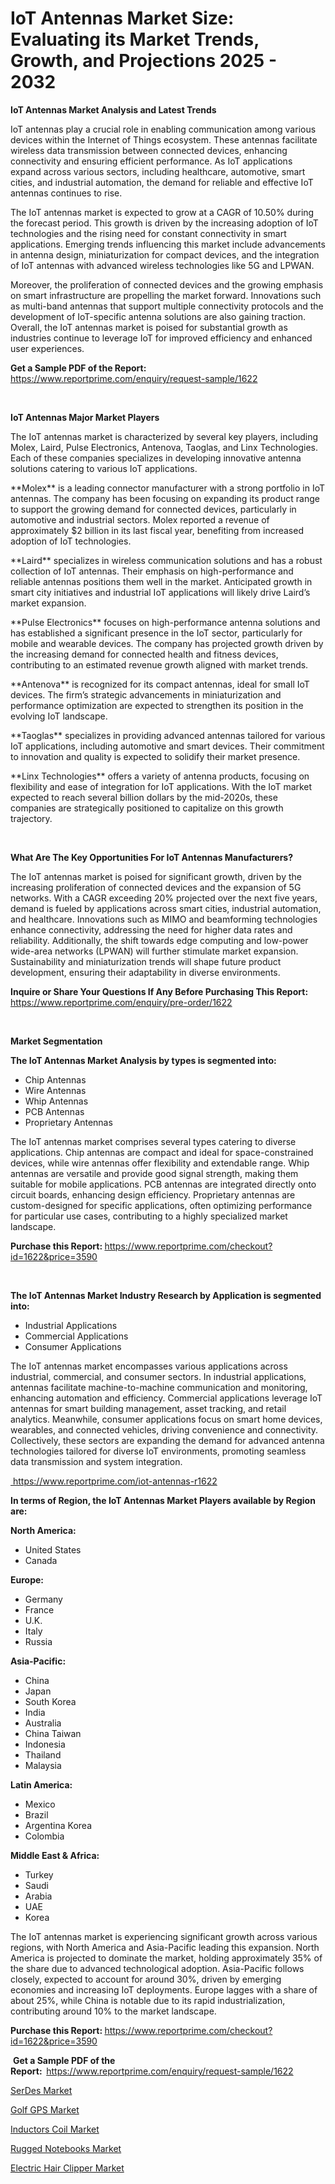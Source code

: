 <p><h1>IoT Antennas Market Size: Evaluating its Market Trends, Growth, and Projections 2025 - 2032</h1></p><p><strong>IoT Antennas Market Analysis and Latest Trends</strong></p>
<p><p>IoT antennas play a crucial role in enabling communication among various devices within the Internet of Things ecosystem. These antennas facilitate wireless data transmission between connected devices, enhancing connectivity and ensuring efficient performance. As IoT applications expand across various sectors, including healthcare, automotive, smart cities, and industrial automation, the demand for reliable and effective IoT antennas continues to rise.</p><p>The IoT antennas market is expected to grow at a CAGR of 10.50% during the forecast period. This growth is driven by the increasing adoption of IoT technologies and the rising need for constant connectivity in smart applications. Emerging trends influencing this market include advancements in antenna design, miniaturization for compact devices, and the integration of IoT antennas with advanced wireless technologies like 5G and LPWAN.</p><p>Moreover, the proliferation of connected devices and the growing emphasis on smart infrastructure are propelling the market forward. Innovations such as multi-band antennas that support multiple connectivity protocols and the development of IoT-specific antenna solutions are also gaining traction. Overall, the IoT antennas market is poised for substantial growth as industries continue to leverage IoT for improved efficiency and enhanced user experiences.</p></p>
<p><strong>Get a Sample PDF of the Report:&nbsp;</strong> <a href="https://www.reportprime.com/enquiry/request-sample/1622?utm_campaign=1138&utm_medium=2&utm_source=Github&utm_content=ia&utm_term=18032025&utm_id=iot-antennas">https://www.reportprime.com/enquiry/request-sample/1622</a></p>
<p>&nbsp;</p>
<p><strong>IoT Antennas Major Market Players</strong></p>
<p><p>The IoT antennas market is characterized by several key players, including Molex, Laird, Pulse Electronics, Antenova, Taoglas, and Linx Technologies. Each of these companies specializes in developing innovative antenna solutions catering to various IoT applications.</p><p>**Molex** is a leading connector manufacturer with a strong portfolio in IoT antennas. The company has been focusing on expanding its product range to support the growing demand for connected devices, particularly in automotive and industrial sectors. Molex reported a revenue of approximately $2 billion in its last fiscal year, benefiting from increased adoption of IoT technologies.</p><p>**Laird** specializes in wireless communication solutions and has a robust collection of IoT antennas. Their emphasis on high-performance and reliable antennas positions them well in the market. Anticipated growth in smart city initiatives and industrial IoT applications will likely drive Laird’s market expansion.</p><p>**Pulse Electronics** focuses on high-performance antenna solutions and has established a significant presence in the IoT sector, particularly for mobile and wearable devices. The company has projected growth driven by the increasing demand for connected health and fitness devices, contributing to an estimated revenue growth aligned with market trends.</p><p>**Antenova** is recognized for its compact antennas, ideal for small IoT devices. The firm’s strategic advancements in miniaturization and performance optimization are expected to strengthen its position in the evolving IoT landscape.</p><p>**Taoglas** specializes in providing advanced antennas tailored for various IoT applications, including automotive and smart devices. Their commitment to innovation and quality is expected to solidify their market presence.</p><p>**Linx Technologies** offers a variety of antenna products, focusing on flexibility and ease of integration for IoT applications. With the IoT market expected to reach several billion dollars by the mid-2020s, these companies are strategically positioned to capitalize on this growth trajectory.</p></p>
<p>&nbsp;</p>
<p><strong>What Are The Key Opportunities For IoT Antennas Manufacturers?</strong></p>
<p><p>The IoT antennas market is poised for significant growth, driven by the increasing proliferation of connected devices and the expansion of 5G networks. With a CAGR exceeding 20% projected over the next five years, demand is fueled by applications across smart cities, industrial automation, and healthcare. Innovations such as MIMO and beamforming technologies enhance connectivity, addressing the need for higher data rates and reliability. Additionally, the shift towards edge computing and low-power wide-area networks (LPWAN) will further stimulate market expansion. Sustainability and miniaturization trends will shape future product development, ensuring their adaptability in diverse environments.</p></p>
<p><strong>Inquire or Share Your Questions If Any Before Purchasing This Report:</strong> <a href="https://www.reportprime.com/enquiry/pre-order/1622?utm_campaign=1138&utm_medium=2&utm_source=Github&utm_content=ia&utm_term=18032025&utm_id=iot-antennas">https://www.reportprime.com/enquiry/pre-order/1622</a></p>
<p>&nbsp;</p>
<p><strong>Market Segmentation</strong></p>
<p><strong>The IoT Antennas Market Analysis by types is segmented into:</strong></p>
<p><ul><li>Chip Antennas</li><li>Wire Antennas</li><li>Whip Antennas</li><li>PCB Antennas</li><li>Proprietary Antennas</li></ul></p>
<p><p>The IoT antennas market comprises several types catering to diverse applications. Chip antennas are compact and ideal for space-constrained devices, while wire antennas offer flexibility and extendable range. Whip antennas are versatile and provide good signal strength, making them suitable for mobile applications. PCB antennas are integrated directly onto circuit boards, enhancing design efficiency. Proprietary antennas are custom-designed for specific applications, often optimizing performance for particular use cases, contributing to a highly specialized market landscape.</p></p>
<p><strong>Purchase this Report:&nbsp;</strong><a href="https://www.reportprime.com/checkout?id=1622&price=3590&utm_campaign=1138&utm_medium=2&utm_source=Github&utm_content=ia&utm_term=18032025&utm_id=iot-antennas">https://www.reportprime.com/checkout?id=1622&price=3590</a></p>
<p>&nbsp;</p>
<p><strong>The IoT Antennas Market Industry Research by Application is segmented into:</strong></p>
<p><ul><li>Industrial Applications</li><li>Commercial Applications</li><li>Consumer Applications</li></ul></p>
<p><p>The IoT antennas market encompasses various applications across industrial, commercial, and consumer sectors. In industrial applications, antennas facilitate machine-to-machine communication and monitoring, enhancing automation and efficiency. Commercial applications leverage IoT antennas for smart building management, asset tracking, and retail analytics. Meanwhile, consumer applications focus on smart home devices, wearables, and connected vehicles, driving convenience and connectivity. Collectively, these sectors are expanding the demand for advanced antenna technologies tailored for diverse IoT environments, promoting seamless data transmission and system integration.</p></p>
<p><a href="https://www.reportprime.com/iot-antennas-r1622?utm_campaign=1138&utm_medium=2&utm_source=Github&utm_content=ia&utm_term=18032025&utm_id=iot-antennas">&nbsp;https://www.reportprime.com/iot-antennas-r1622</a></p>
<p><strong>In terms of Region, the IoT Antennas Market Players available by Region are:</strong></p>
<p>
    <p> <strong> North America: </strong>
        <ul>
            <li>United States</li>
            <li>Canada</li>
        </ul>
        </p> 
    <p> <strong> Europe: </strong>
        <ul>
            <li>Germany</li>
            <li>France</li>
            <li>U.K.</li>
            <li>Italy</li>
            <li>Russia</li>
        </ul>
        </p> 
    <p> <strong> Asia-Pacific: </strong>
        <ul>
            <li>China</li>
            <li>Japan</li>
            <li>South Korea</li>
            <li>India</li>
            <li>Australia</li>
            <li>China Taiwan</li>
            <li>Indonesia</li>
            <li>Thailand</li>
            <li>Malaysia</li>
        </ul>
        </p> 
    <p> <strong> Latin America: </strong>
        <ul>
            <li>Mexico</li>
            <li>Brazil</li>
            <li>Argentina Korea</li>
            <li>Colombia</li>
        </ul>
        </p> 
    <p> <strong> Middle East & Africa: </strong>
        <ul>
            <li>Turkey</li>
            <li>Saudi</li>
            <li>Arabia</li>
            <li>UAE</li>
            <li>Korea</li>
        </ul>
    </p>
    </p>
<p><p>The IoT antennas market is experiencing significant growth across various regions, with North America and Asia-Pacific leading this expansion. North America is projected to dominate the market, holding approximately 35% of the share due to advanced technological adoption. Asia-Pacific follows closely, expected to account for around 30%, driven by emerging economies and increasing IoT deployments. Europe lagges with a share of about 25%, while China is notable due to its rapid industrialization, contributing around 10% to the market landscape.</p></p>
<p><strong>Purchase this Report: </strong><a href="https://www.reportprime.com/checkout?id=1622&price=3590&utm_campaign=1138&utm_medium=2&utm_source=Github&utm_content=ia&utm_term=18032025&utm_id=iot-antennas">https://www.reportprime.com/checkout?id=1622&price=3590</a></p>
<p>&nbsp;<strong>Get a Sample PDF of the Report:&nbsp;&nbsp;</strong><a href="https://www.reportprime.com/enquiry/request-sample/1622?utm_campaign=1138&utm_medium=2&utm_source=Github&utm_content=ia&utm_term=18032025&utm_id=iot-antennas">https://www.reportprime.com/enquiry/request-sample/1622</a></p>
<p><strong></strong></p>
<p><p><a href="https://github.com/YashRP12/Market-Research-Report-List-7/blob/main/serdes-market.md?utm_campaign=1138&utm_medium=2&utm_source=Github&utm_content=ia&utm_term=18032025&utm_id=iot-antennas">SerDes Market</a></p><p><a href="https://github.com/fallalenoswG/Market-Research-Report-List-1/blob/main/golf-gps-market.md?utm_campaign=1138&utm_medium=2&utm_source=Github&utm_content=ia&utm_term=18032025&utm_id=iot-antennas">Golf GPS Market</a></p><p><a href="https://github.com/norbeludie83/Market-Research-Report-List-1/blob/main/inductors-coil-market.md?utm_campaign=1138&utm_medium=2&utm_source=Github&utm_content=ia&utm_term=18032025&utm_id=iot-antennas">Inductors Coil Market</a></p><p><a href="https://github.com/JosephineMcguire65/Market-Research-Report-List-2/blob/main/rugged-notebooks-market.md?utm_campaign=1138&utm_medium=2&utm_source=Github&utm_content=ia&utm_term=18032025&utm_id=iot-antennas">Rugged Notebooks Market</a></p><p><a href="https://github.com/jerhoskinson197676/Market-Research-Report-List-1/blob/main/electric-hair-clipper-market.md?utm_campaign=1138&utm_medium=2&utm_source=Github&utm_content=ia&utm_term=18032025&utm_id=iot-antennas">Electric Hair Clipper Market</a></p></p>